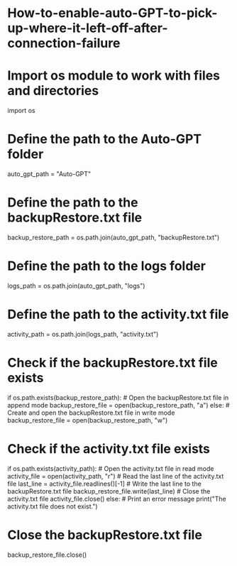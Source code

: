 # How-to-enable-auto-GPT-to-pick-up-where-it-left-off-after-connection-failure

# Import os module to work with files and directories
import os

# Define the path to the Auto-GPT folder
auto_gpt_path = "Auto-GPT"

# Define the path to the backupRestore.txt file
backup_restore_path = os.path.join(auto_gpt_path, "backupRestore.txt")

# Define the path to the logs folder
logs_path = os.path.join(auto_gpt_path, "logs")

# Define the path to the activity.txt file
activity_path = os.path.join(logs_path, "activity.txt")

# Check if the backupRestore.txt file exists
if os.path.exists(backup_restore_path):
    # Open the backupRestore.txt file in append mode
    backup_restore_file = open(backup_restore_path, "a")
else:
    # Create and open the backupRestore.txt file in write mode
    backup_restore_file = open(backup_restore_path, "w")

# Check if the activity.txt file exists
if os.path.exists(activity_path):
    # Open the activity.txt file in read mode
    activity_file = open(activity_path, "r")
    # Read the last line of the activity.txt file
    last_line = activity_file.readlines()[-1]
    # Write the last line to the backupRestore.txt file
    backup_restore_file.write(last_line)
    # Close the activity.txt file
    activity_file.close()
else:
    # Print an error message
    print("The activity.txt file does not exist.")

# Close the backupRestore.txt file
backup_restore_file.close()
